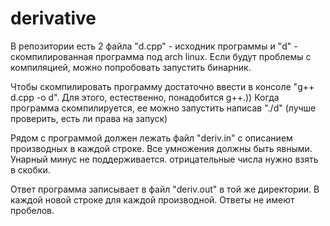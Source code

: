 # derivative

В репозитории есть 2 файла "d.cpp" - исходник программы и "d" - скомпилированная программа под arch linux.
Если будут проблемы с компиляцией, можно попробовать запустить бинарник.

Чтобы скомпилировать программу достаточно ввести в консоле "g++ d.cpp -o d". Для этого, естественно, понадобится g++.))
Когда программа скомпилируется, ее можно запустить написав "./d" (лучше проверить, есть ли права на запуск)

Рядом с программой должен лежать файл "deriv.in" c описанием производных в каждой строке.
Все умножения должны быть явными. Унарный минус не поддерживается. отрицательные числа нужно взять в скобки.

Ответ программа записывает в файл "deriv.out" в той же директории. В каждой новой строке для каждой производной.
Ответы не имеют пробелов.

